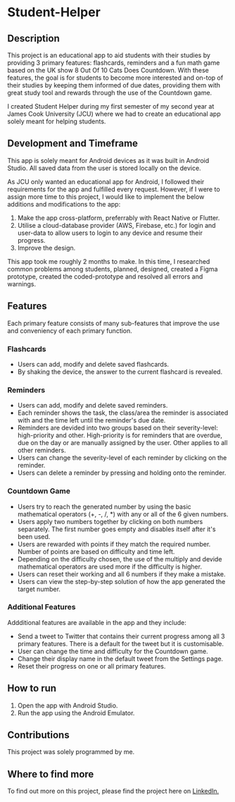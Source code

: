 # Student-Helper
## Description
This project is an educational app to aid students with their studies by providing 3 primary features: flashcards, reminders and a fun math game based on the UK show 8 Out Of 10 Cats Does Countdown. With these features, the goal is for students to become more interested and on-top of their studies by keeping them informed of due dates, providing them with great study tool and rewards through the use of the Countdown game. 

I created Student Helper during my first semester of my second year at James Cook University (JCU) where we had to create an educational app solely meant for helping students.

## Development and Timeframe
This app is solely meant for Android devices as it was built in Android Studio. All saved data from the user is stored locally on the device. 

As JCU only wanted an educational app for Android, I followed their requirements for the app and fulfilled every request. However, if I were to assign more time to this project, I would like to implement the below additions and modifications to the app: 
1. Make the app cross-platform, preferrably with React Native or Flutter.
2. Utilise a cloud-database provider (AWS, Firebase, etc.) for login and user-data to allow users to login to any device and resume their progress.
3. Improve the design. 

This app took me roughly 2 months to make. In this time, I researched common problems among students, planned, designed, created a Figma prototype, created the coded-prototype and resolved all errors and warnings. 

## Features
Each primary feature consists of many sub-features that improve the use and conveniency of each primary function. 
### Flashcards
- Users can add, modify and delete saved flashcards.
- By shaking the device, the answer to the current flashcard is revealed.

### Reminders 
- Users can add, modify and delete saved reminders.
- Each reminder shows the task, the class/area the reminder is associated with and the time left until the reminder's due date. 
- Reminders are devided into two groups based on their severity-level: high-priority and other. High-priority is for reminders that are overdue, due on the day or are manually assigned by the user. Other applies to all other reminders.
- Users can change the severity-level of each reminder by clicking on the reminder.
- Users can delete a reminder by pressing and holding onto the reminder.

### Countdown Game
- Users try to reach the generated number by using the basic mathematical operators (+, -, /, *) with any or all of the 6 given numbers.
- Users apply two numbers together by clicking on both numbers separately. The first number goes empty and disables itself after it's been used.
- Users are rewarded with points if they match the required number. Number of points are based on difficulty and time left.
- Depending on the difficulty chosen, the use of the multiply and devide mathematical operators are used more if the difficulty is higher. 
- Users can reset their working and all 6 numbers if they make a mistake.
- Users can view the step-by-step solution of how the app generated the target number.

### Additional Features
Addditional features are available in the app and they include: 
- Send a tweet to Twitter that contains their current progress among all 3 primary features. There is a default for the tweet but it is customisable.
- User can change the time and difficulty for the Countdown game.
- Change their display name in the default tweet from the Settings page.
- Reset their progress on one or all primary features. 

## How to run
1. Open the app with Android Studio.
2. Run the app using the Android Emulator.

## Contributions 
This project was solely programmed by me. 

## Where to find more
To find out more on this project, please find the project here on [LinkedIn.](https://www.linkedin.com/in/jay-davis-261738277/details/projects/)
